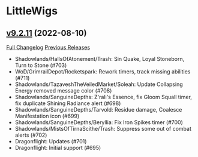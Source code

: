 # LittleWigs

## [v9.2.11](https://github.com/BigWigsMods/LittleWigs/tree/v9.2.11) (2022-08-10)
[Full Changelog](https://github.com/BigWigsMods/LittleWigs/compare/v9.2.10...v9.2.11) [Previous Releases](https://github.com/BigWigsMods/LittleWigs/releases)

- Shadowlands/HallsOfAtonement/Trash: Sin Quake, Loyal Stoneborn, Turn to Stone (#703)  
- WoD/GrimrailDepot/Rocketspark: Rework timers, track missing abilities (#711)  
- Shadowlands/TazaveshTheVeiledMarket/Soleah: Update Collapsing Energy removed message color (#708)  
- Shadowlands/SanguineDepths: Z'rali's Essence, fix Gloom Squall timer, fix duplicate Shining Radiance alert (#698)  
- Shadowlands/SanguineDepths/Tarvold: Residue damage, Coalesce Manifestation icon (#699)  
- Shadowlands/SanguineDepths/Beryllia: Fix Iron Spikes timer (#700)  
- Shadowlands/MistsOfTirnaScithe/Trash: Suppress some out of combat alerts (#702)  
- Dragonflight: Updates (#701)  
- Dragonflight: Initial support (#695)  
